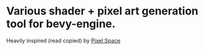 # Various shader + pixel art generation tool for bevy-engine.

Heavily inspired (read copied) by [Pixel Space](https://github.com/Deep-Fold/PixelSpace/tree/main)
